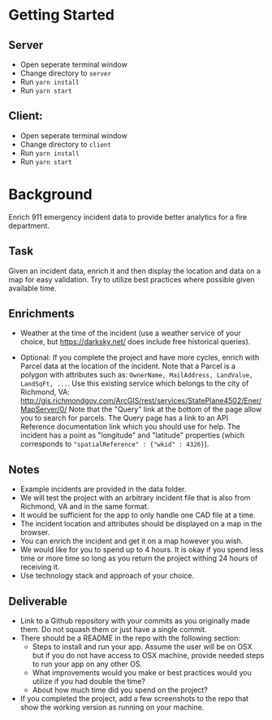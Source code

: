 Getting Started
==========

## Server
 - Open seperate terminal window
 - Change directory to `server`
 - Run `yarn install`
 - Run `yarn start`

## Client:
 - Open seperate terminal window
 - Change directory to `client`
 - Run `yarn install`
 - Run `yarn start`

Background
==========
Enrich 911 emergency incident data to provide better analytics for a fire department.

Task
----
Given an incident data, enrich it and then display the location and data on a map for easy validation. Try to utilize best practices where possible given available time. 

Enrichments
-----------
* Weather at the time of the incident (use a weather service of your choice, but https://darksky.net/ does include free historical queries).

* Optional: If you complete the project and have more cycles, enrich with Parcel data at the location of the incident. Note that a Parcel is a polygon with attributes such as: ```OwnerName, MailAddress, LandValue, LandSqFt, ...```. Use this existing service which belongs to the city of Richmond, VA: http://gis.richmondgov.com/ArcGIS/rest/services/StatePlane4502/Ener/MapServer/0/
Note that the "Query" link at the bottom of the page allow you to search for parcels. The Query page has a link to an API Reference documentation link which you should use for help.  The incident has a point as "longitude" and "latitude" properties (which corresponds to `"spatialReference" : {"wkid" : 4326}`).  

Notes
-----
* Example incidents are provided in the data folder.
* We will test the project with an arbitrary incident file that is also from Richmond, VA and in the same format.
* It would be sufficient for the app to only handle one CAD file at a time.
* The incident location and attributes should be displayed on a map in the browser.
* You can enrich the incident and get it on a map however you wish.
* We would like for you to spend up to 4 hours. It is okay if you spend less time or more time so long as you return the project withing 24 hours of receiving it.
* Use technology stack and approach of your choice.

Deliverable
-----------
* Link to a Github repository with your commits as you originally made them. Do not squash them or just have a single commit. 
* There should be a README in the repo with the following section:
    * Steps to install and run your app. Assume the user will be on OSX but if you do not have access to OSX machine, provide needed steps to run your app on any other OS.
    * What improvements would you make or best practices would you utilize if you had double the time?
    * About how much time did you spend on the project?
* If you completed the project, add a few screenshots to the repo that show the working version as running on your machine.

